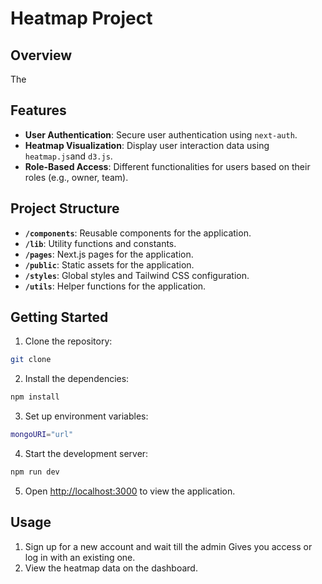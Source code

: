 # Heatmap Project

## Overview

The

## Features

- **User Authentication**: Secure user authentication using `next-auth`.
- **Heatmap Visualization**: Display user interaction data using `heatmap.js`and `d3.js`.
- **Role-Based Access**: Different functionalities for users based on their roles (e.g., owner, team).


## Project Structure

- **`/components`**: Reusable components for the application.
- **`/lib`**: Utility functions and constants.
- **`/pages`**: Next.js pages for the application.
- **`/public`**: Static assets for the application.
- **`/styles`**: Global styles and Tailwind CSS configuration.
- **`/utils`**: Helper functions for the application.

## Getting Started

1. Clone the repository:

```bash
git clone 
```

2. Install the dependencies:

```bash
npm install
```

3. Set up environment variables:

```bash
mongoURI="url"

```

4. Start the development server:

```bash
npm run dev
```

5. Open [http://localhost:3000](http://localhost:3000) to view the application.

## Usage 

1. Sign up for a new account and wait till the admin Gives you access or log in with an existing one.
2. View the heatmap data on the dashboard.